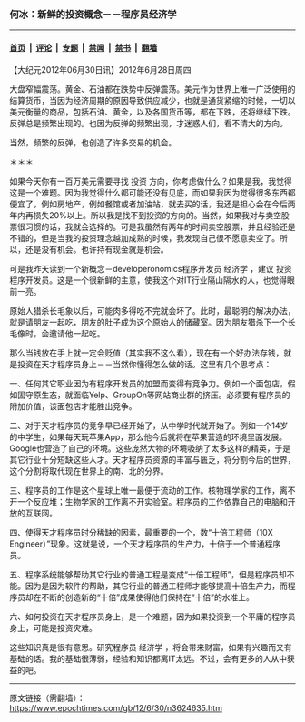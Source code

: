 ### 何冰：新鲜的投资概念－－程序员经济学

---

#### [首页](../../../..?n3624635) &nbsp;|&nbsp; [评论](../../../../../epoch-comment?n3624635) &nbsp;|&nbsp; [专题](../../../../../epoch-special?n3624635) &nbsp;|&nbsp; [禁闻](../../../../../epoch-news?n3624635) &nbsp;|&nbsp; [禁书](../../../../../books?n3624635) &nbsp;|&nbsp; [翻墙](https://github.com/gfw-breaker/nogfw/blob/master/README.md?n3624635)


<div class="post_content" id="artbody" itemprop="articleBody">
 <!-- article content begin -->
 <p>
  【大纪元2012年06月30日讯】2012年6月28日周四
 </p>
 <p>
  大盘窄幅震荡。黄金、石油都在跌势中反弹震荡。美元作为世界上唯一广泛使用的结算货币，当因为经济周期的原因导致供应减少，也就是通货紧缩的时候，一切以美元衡量的商品，包括石油、黄金，以及各国货币等，都在下跌，还将继续下跌。反弹总是频繁出现的。也因为反弹的频繁出现，才迷惑人们，看不清大的方向。
 </p>
 <p>
  当然，频繁的反弹，也创造了许多交易的机会。
 </p>
 <p>
  ＊＊＊
 </p>
 <p>
  如果今天你有一百万美元需要寻找
  <ok href="https://www.epochtimes.com/gb/tag/%E6%8A%95%E8%B5%84.html">
   投资
  </ok>
  方向，你考虑做什么？如果是我，我觉得这是一个难题。因为我觉得什么都可能还没有见底，而如果我因为觉得很多东西都便宜了，例如房地产，例如餐馆或者加油站，就去买的话，我还是担心会在今后两年内再损失20%以上。所以我是找不到投资的方向的。当然，如果我对与卖空股票很习惯的话，我就会选择的。可是我虽然有两年的时间卖空股票，并且经验还是不错的，但是当我的投资理念越加成熟的时候，我发现自己很不愿意卖空了。所以，还是没有机会。也许持有现金就是机会。
 </p>
 <p>
  可是我昨天读到一个新概念－developeronomics程序开发员
  <ok href="https://www.epochtimes.com/gb/tag/%E7%BB%8F%E6%B5%8E%E5%AD%A6.html">
   经济学
  </ok>
  ，建议
  <ok href="https://www.epochtimes.com/gb/tag/%E6%8A%95%E8%B5%84.html">
   投资
  </ok>
  程序开发员。这是一个很新鲜的主意，使我这个对IT行业隔山隔水的人，也觉得眼前一亮。
 </p>
 <p>
  原始人猎杀长毛象以后，可能肉多得吃不完就会坏了。此时，最聪明的解决办法，就是请朋友一起吃，朋友的肚子成为这个原始人的储藏室。因为朋友猎杀下一个长毛像时，会邀请他一起吃。
 </p>
 <p>
  那么当钱放在手上就一定会贬值（其实我不这么看），现在有一个好办法存钱，就是投资在天才程序员身上－－当然你懂得怎么做的话。这里有几个思考点：
 </p>
 <p>
  一、任何其它职业因为有程序开发员的加盟而变得有竞争力。例如一个面包店，假如固守原生态，就面临Yelp、GroupOn等网站商业群的挤压。必须要有程序员的附加价值，该面包店才能胜出竞争。
 </p>
 <p>
  二、对于天才程序员的竞争早已经开始了，从中学时代就开始了。例如一个14岁的中学生，如果每天玩苹果App，那么他今后就将在苹果营造的环境里面发展。Google也营造了自己的环境。这些庞然大物的环境吸纳了太多这样的精英，于是其它行业十分短缺这些人才。天才程序员资源的丰富与匮乏，将分割今后的世界，这个分割将取代现在世界上的南、北的分界。
 </p>
 <p>
  三、程序员的工作是这个星球上唯一最便于流动的工作。核物理学家的工作，离不开一个反应堆；生物学家的工作离不开实验室。程序员的工作依靠自己的电脑和开放的互联网。
 </p>
 <p>
  四、使得天才程序员时分稀缺的因素，最重要的一个，数“十倍工程师（10X Engineer）”现象。这就是说，一个天才程序员的生产力，十倍于一个普通程序员。
 </p>
 <p>
  五、程序系统能够帮助其它行业的普通工程是变成“十倍工程师”，但是程序员却不能。因为是因为软件的帮助，其它行业的普通工程师才能够提高十倍生产力，而程序员却在不断的创造新的“十倍”成果使得他们保持在“十倍”的水准上。
 </p>
 <p>
  六、如何投资在天才程序员身上，是一个难题，因为如果投资到一个平庸的程序员身上，可能是投资灾难。
 </p>
 <p>
  这些知识真是很有意思。研究程序员
  <ok href="https://www.epochtimes.com/gb/tag/%E7%BB%8F%E6%B5%8E%E5%AD%A6.html">
   经济学
  </ok>
  ，将会带来财富，如果有兴趣而又有基础的话。我的基础很薄弱，经验和知识都离IT太远。不过，会有更多的人从中获益的吧。
 </p>
 <!-- article content end -->
 <div id="below_article_ad">
 </div>
</div>


---

原文链接（需翻墙）：https://www.epochtimes.com/gb/12/6/30/n3624635.htm
